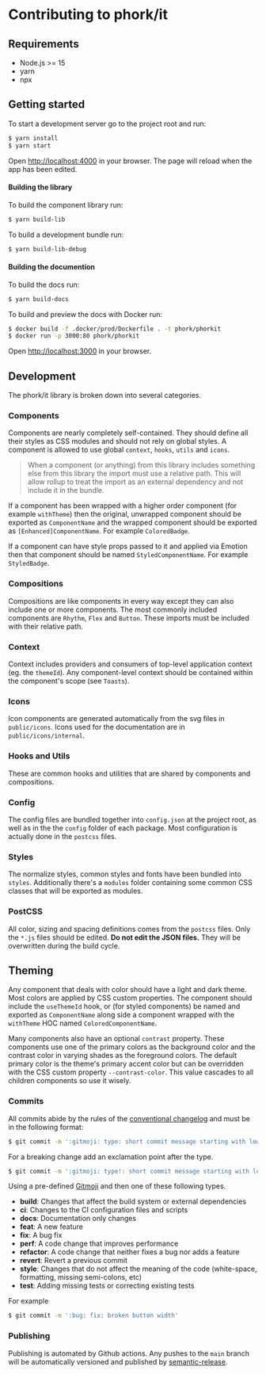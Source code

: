 # Contributing to phork/it

## Requirements

- Node.js >= 15
- yarn
- npx

## Getting started

To start a development server go to the project root and run:

```bash
$ yarn install
$ yarn start
```

Open [http://localhost:4000](http://localhost:4000) in your browser. The page will reload when the app has been edited.

#### Building the library

To build the component library run:

```bash
$ yarn build-lib
```

To build a development bundle run:

```bash
$ yarn build-lib-debug
```

#### Building the documention

To build the docs run:

```bash
$ yarn build-docs
```

To build and preview the docs with Docker run:

```bash
$ docker build -f .docker/prod/Dockerfile . -t phork/phorkit
$ docker run -p 3000:80 phork/phorkit
```

Open [http://localhost:3000](http://localhost:3000) in your browser.

## Development

The phork/it library is broken down into several categories.

### Components

Components are nearly completely self-contained. They should define all their styles as CSS modules and should not rely on global styles. A component is allowed to use global `context`, `hooks`, `utils` and `icons`.

> When a component (or anything) from this library includes something else from this library the import must use a relative path. This will allow rollup to treat the import as an external dependency and not include it in the bundle.

If a component has been wrapped with a higher order component (for example `withTheme`) then the original, unwrapped component should be exported as `ComponentName` and the wrapped component should be exported as `[Enhanced]ComponentName`. For example `ColoredBadge`.

If a component can have style props passed to it and applied via Emotion then that component should be named `StyledComponentName`. For example `StyledBadge`.

### Compositions

Compositions are like components in every way except they can also include one or more components. The most commonly included components are `Rhythm`, `Flex` and `Button`. These imports must be included with their relative path.

### Context

Context includes providers and consumers of top-level application context (eg. the `themeId`). Any component-level context should be contained within the component's scope (see `Toasts`).

### Icons

Icon components are generated automatically from the svg files in `public/icons`. Icons used for the documentation are in `public/icons/internal`.

### Hooks and Utils

These are common hooks and utilities that are shared by components and compositions.

### Config

The config files are bundled together into `config.json` at the project root, as well as in the the `config` folder of each package. Most configuration is actually done in the `postcss` files.

### Styles

The normalize styles, common styles and fonts have been bundled into `styles`. Additionally there's a `modules` folder containing some common CSS classes that will be exported as modules.

### PostCSS

All color, sizing and spacing definitions comes from the `postcss` files. Only the `*.js` files should be edited. **Do not edit the JSON files.** They will be overwritten during the build cycle.

## Theming

Any component that deals with color should have a light and dark theme. Most colors are applied by CSS custom properties. The component should include the `useThemeId` hook, or (for styled components) be named and exported as `ComponentName` along side a component wrapped with the `withTheme` HOC named `ColoredComponentName`.

Many components also have an optional `contrast` property. These components use one of the primary colors as the background color and the contrast color in varying shades as the foreground colors. The default primary color is the theme's primary accent color but can be overridden with the CSS custom property `--contrast-color`. This value cascades to all children components so use it wisely.

### Commits

All commits abide by the rules of the [conventional changelog](https://github.com/conventional-changelog/commitlint) and must be in the following format:

```bash
$ git commit -m ':gitmoji: type: short commit message starting with lowercase'
```

For a breaking change add an exclamation point after the type.

```bash
$ git commit -m ':gitmoji: type!: short commit message starting with lowercase'
```

Using a pre-defined [Gitmoji](https://gitmoji.dev/) and then one of these following types.

- **build**: Changes that affect the build system or external dependencies
- **ci**: Changes to the CI configuration files and scripts
- **docs**: Documentation only changes
- **feat**: A new feature
- **fix**: A bug fix
- **perf**: A code change that improves performance
- **refactor**: A code change that neither fixes a bug nor adds a feature
- **revert**: Revert a previous commit
- **style**: Changes that do not affect the meaning of the code (white-space, formatting, missing semi-colons, etc)
- **test**: Adding missing tests or correcting existing tests

For example

```bash
$ git commit -m ':bug: fix: broken button width'
```

### Publishing

Publishing is automated by Github actions. Any pushes to the `main` branch will be automatically versioned and published by [semantic-release](https://semantic-release.gitbook.io/semantic-release/).

